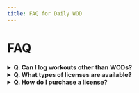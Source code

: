 ```yaml
---
title: FAQ for Daily WOD
---
```


# FAQ

<details>
<summary><b>Q. Can I log workouts other than WODs?</b></summary>

Absolutely. DailyWOD offers a `Custom` type to log strength and cardio workouts, and you can even log records of PRs for barbells.

</details>

<details>
<summary> <b>Q. What types of licenses are available?</b></summary>

Currently, there are two licenses: `Engage` and `Growth`. The `Engage` license is activated when you sign up for a box by default. The `Engage` license is free and fully functional, but ads are displayed when members enter records. `Growth`, on the other hand, is paid and allows you to use all features without ADs.

</details>

<details>
<summary><b>Q. How do I purchase a license?</b></summary>

After you fill out the form on the license page, the DailyWOD team will send you an invoice by email.

</details>
